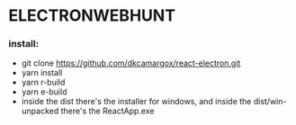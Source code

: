 # ELECTRONWEBHUNT
### install:

* git clone https://github.com/dkcamargox/react-electron.git
* yarn install
* yarn r-build
* yarn e-build
* inside the dist there's the installer for windows, and inside the dist/win-unpacked there's the ReactApp.exe

